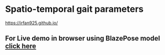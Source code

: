 # Spatio-temporal gait parameters

https://irfan925.github.io/

## For Live demo in browser using BlazePose model [click here](https://irfan925.github.io/)
